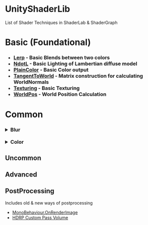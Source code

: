 # UnityShaderLib

List of Shader Techniques in ShaderLab & ShaderGraph

# Basic (Foundational)
<h3>

* <ins>Lerp</ins> - Basic Blends between two colors
* <ins>NdotL</ins> - Basic Lighting of Lambertian diffuse model
* <ins>PlainColor</ins> - Basic Color output
* <ins>TangentToWorld</ins> - Matrix construction for calculating WorldNormals
* <ins>Texturing</ins> - Basic Texturing
* <ins>WorldPos</ins> - World Position Calculation

</h3>

# Common

<h3>

<details>
  <summary>Blur</summary>
<br>

> Blur on a texture by taking samples of the surounding/neighbouring pixels and calculating the weighted average.
*  <ins>BoxBlur</ins> - 3x3 Samples with equal weights
*  <ins>GaussianBlur</ins> - 3x3 Samples with Gaussian weights
*  <ins>HorizontalBlur/VerticalBlur</ins> - 1x9,9x1 Samples with equal weights

</details>

<!-- --> <br>

<details>
  <summary>Color</summary>
<br>

- ColorAdjustment

    -  <ins>Desaturate</ins>
        > Desaturate the image by converting to luminance value using common luma formulas (e.g Rec. 601)

    -  <ins>DirectHueShift</ins>
        > Modify Color's Hue,Saturation,Brightness uing Rodrigues’ rotation formula

    - <ins>HSVShift</ins>
        > Modify Color's Hue,Saturation,Brightness by converting RGB to HSV color space

    - <ins>YIQShift</ins>
        > Modify Color's Hue,Saturation,Brightness by converting RGB to YIQ color space

-  ColorBanding
-  ColorBlending
-  ColorBorder
-  ColorRim

</details>




</h3>

## Uncommon


## Advanced
## PostProcessing




Includes old  & new ways of postprocessing
-  [MonoBehaviour.OnRenderImage](https://docs.unity3d.com/ScriptReference/MonoBehaviour.OnRenderImage.html)
-  [HDRP Custom Pass Volume](https://docs.unity3d.com/Packages/com.unity.render-pipelines.high-definition@17.3/manual/Custom-Post-Process.html)
